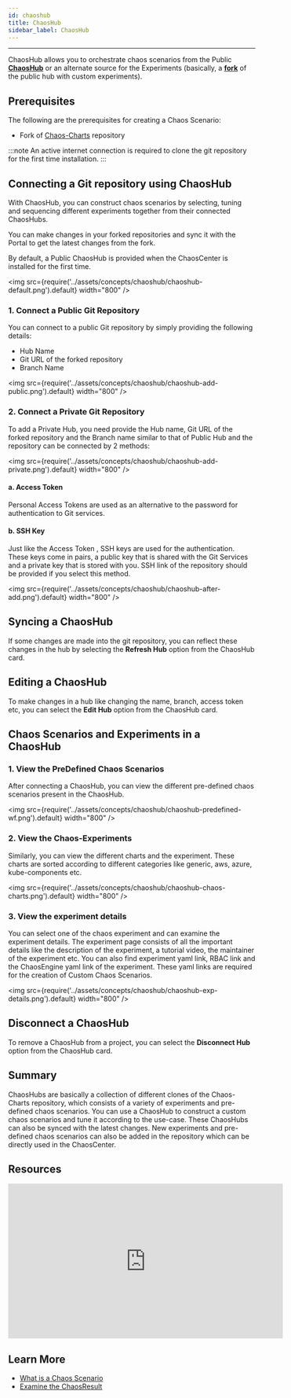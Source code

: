 ```yaml
---
id: chaoshub
title: ChaosHub
sidebar_label: ChaosHub
---
```


---

ChaosHub allows you to orchestrate chaos scenarios from the Public **[ChaosHub](http://hub.litmuschaos.io/)** or an alternate source for the Experiments (basically, a **[fork](https://github.com/litmuschaos/chaos-charts)** of the public hub with custom experiments).

## Prerequisites

The following are the prerequisites for creating a Chaos Scenario:

- Fork of [Chaos-Charts](https://github.com/litmuschaos/chaos-charts) repository

:::note
An active internet connection is required to clone the git repository for the first time installation.
:::

## Connecting a Git repository using ChaosHub

With ChaosHub, you can construct chaos scenarios by selecting, tuning and sequencing different experiments together from their connected ChaosHubs.

You can make changes in your forked repositories and sync it with the Portal to get the latest changes from the fork.

By default, a Public ChaosHub is provided when the ChaosCenter is installed for the first time.

<img src={require('../assets/concepts/chaoshub/chaoshub-default.png').default} width="800" />

### 1. Connect a Public Git Repository

You can connect to a public Git repository by simply providing the following details:

- Hub Name
- Git URL of the forked repository
- Branch Name

<img src={require('../assets/concepts/chaoshub/chaoshub-add-public.png').default} width="800" />

### 2. Connect a Private Git Repository

To add a Private Hub, you need provide the Hub name, Git URL of the forked repository and the Branch name similar to that of Public Hub and the repository can be connected by 2 methods:

<img src={require('../assets/concepts/chaoshub/chaoshub-add-private.png').default} width="800" />

#### a. Access Token

Personal Access Tokens are used as an alternative to the password for authentication to Git services.

#### b. SSH Key

Just like the Access Token , SSH keys are used for the authentication. These keys come in pairs, a public key that is shared with the Git Services and a private key that is stored with you.
SSH link of the repository should be provided if you select this method.

<img src={require('../assets/concepts/chaoshub/chaoshub-after-add.png').default} width="800" />

## Syncing a ChaosHub

If some changes are made into the git repository, you can reflect these changes in the hub by selecting the **Refresh Hub** option from the ChaosHub card.

## Editing a ChaosHub

To make changes in a hub like changing the name, branch, access token etc, you can select the **Edit Hub** option from the ChaosHub card.

## Chaos Scenarios and Experiments in a ChaosHub

### 1. View the PreDefined Chaos Scenarios

After connecting a ChaosHub, you can view the different pre-defined chaos scenarios present in the ChaosHub.

<img src={require('../assets/concepts/chaoshub/chaoshub-predefined-wf.png').default} width="800" />

### 2. View the Chaos-Experiments

Similarly, you can view the different charts and the experiment. These charts are sorted according to different categories like generic, aws, azure, kube-components etc.

<img src={require('../assets/concepts/chaoshub/chaoshub-chaos-charts.png').default} width="800" />

### 3. View the experiment details

You can select one of the chaos experiment and can examine the experiment details.
The experiment page consists of all the important details like the description of the experiment, a tutorial video, the maintainer of the experiment etc.
You can also find experiment yaml link, RBAC link and the ChaosEngine yaml link of the experiment.
These yaml links are required for the creation of Custom Chaos Scenarios.

<img src={require('../assets/concepts/chaoshub/chaoshub-exp-details.png').default} width="800" />

## Disconnect a ChaosHub

To remove a ChaosHub from a project, you can select the **Disconnect Hub** option from the ChaosHub card.

## Summary

ChaosHubs are basically a collection of different clones of the Chaos-Charts repository, which consists of a variety of experiments and pre-defined chaos scenarios. You can use a ChaosHub to construct a custom chaos scenarios and tune it according to the use-case. These ChaosHubs can also be synced with the latest changes. New experiments and pre-defined chaos scenarios can also be added in the repository which can be directly used in the ChaosCenter.

## Resources

<iframe width="560" height="315" src="https://www.youtube.com/embed/qO-lfmorcus" title="YouTube video player" frameborder="0" allow="accelerometer; autoplay; clipboard-write; encrypted-media; gyroscope; picture-in-picture" allowfullscreen></iframe>

## Learn More

- [What is a Chaos Scenario](chaos-workflow.md)
- [Examine the ChaosResult](chaos-result.md)
